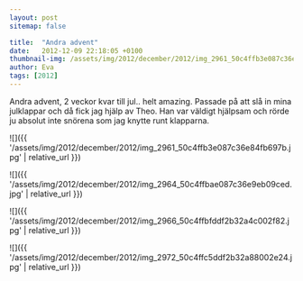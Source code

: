 ```yaml
---
layout: post
sitemap: false

title:  "Andra advent"
date:   2012-12-09 22:18:05 +0100
thumbnail-img: /assets/img/2012/december/2012/img_2961_50c4ffb3e087c36e84fb697b.jpg
author: Eva
tags: [2012]
---
```


Andra advent, 2 veckor kvar till jul.. helt amazing. Passade på att slå in mina julklappar och då fick jag hjälp av Theo. Han var väldigt hjälpsam och rörde ju absolut inte snörena som jag knytte runt klapparna.

![]({{ '/assets/img/2012/december/2012/img_2961_50c4ffb3e087c36e84fb697b.jpg'  | relative_url }})

![]({{ '/assets/img/2012/december/2012/img_2964_50c4ffbae087c36e9eb09ced.jpg'  | relative_url }})

![]({{ '/assets/img/2012/december/2012/img_2966_50c4ffbfddf2b32a4c002f82.jpg'  | relative_url }})

![]({{ '/assets/img/2012/december/2012/img_2972_50c4ffc5ddf2b32a88002e24.jpg'  | relative_url }})

